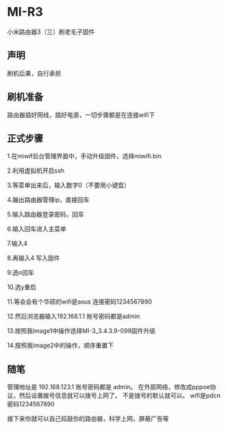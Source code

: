 # MI-R3
小米路由器3（三）刷老毛子固件

## 声明 
刷机后果，自行承担

## 刷机准备 
路由器插好网线，插好电源，一切步骤都是在连接wifi下 

## 正式步骤
1.在miwif后台管理界面中，手动升级固件，选择miwifi.bin

2.利用虚拟机开启ssh

3.等菜单出来后，输入数字0（不要用小键盘）

4.蹦出路由器管理ip，直接回车

5.输入路由器登录密码，回车

6.输入回车进入主菜单

7.输入4

8.再输入4 写入固件

9.选n回车

10.选y重启

11.等会会有个华硕的wifi是asus 连接密码1234567890

12.然后浏览器输入192.168.1.1 账号密码都是admin

13.按照我image1中操作选择MI-3_3.4.3.9-099固件升级

14.按照我image2中的操作，顺序重置下

## 随笔
管理地址是 192.168.123.1 账号密码都是 admin。 
在外部网络，修改成pppoe协议，然后设置拨号信息就可以拨号上网了。
不是拨号的默认就可以。
wifi是pdcn 密码1234567890

接下来你就可以自己捣鼓你的路由器，科学上网，屏蔽广告等

